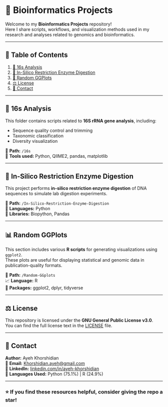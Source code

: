 # 🧬 Bioinformatics Projects

Welcome to my **Bioinformatics Projects** repository!  
Here I share scripts, workflows, and visualization methods used in my research and analyses related to genomics and bioinformatics.

---

## 📂 Table of Contents

1. [🔹 16s Analysis](#-16s-analysis)
2. [🔹 In-Silico Restriction Enzyme Digestion](#-in-silico-restriction-enzyme-digestion)
3. [🔹 Random GGPlots](#-random-ggplots)
4. [⚖️ License](#️-license)
5. [📧 Contact](#-contact)

---

## 🔬 16s Analysis

This folder contains scripts related to **16S rRNA gene analysis**, including:
- Sequence quality control and trimming  
- Taxonomic classification  
- Diversity visualization  

📁 **Path:** `/16s`  
🧠 **Tools used:** Python, QIIME2, pandas, matplotlib

---

## 🧫 In-Silico Restriction Enzyme Digestion

This project performs **in-silico restriction enzyme digestion** of DNA sequences to simulate lab digestion experiments.

📁 **Path:** `/In-Silico-Restriction-Enzyme-Digestion`  
🧬 **Languages:** Python  
🧰 **Libraries:** Biopython, Pandas  

---

## 📊 Random GGPlots

This section includes various **R scripts** for generating visualizations using `ggplot2`.  
These plots are useful for displaying statistical and genomic data in publication-quality formats.

📁 **Path:** `/Random-GGplots`  
📈 **Language:** R  
🎨 **Packages:** ggplot2, dplyr, tidyverse  

---

## ⚖️ License

This repository is licensed under the **GNU General Public License v3.0**.  
You can find the full license text in the [LICENSE](./LICENSE) file.

---

## 📧 Contact

**Author:** Ayeh Khorshidian  
📩 **Email:** [Khorshidian.ayeh@gmail.com](mailto:Khorshidian.ayeh@gmail.com)  
🔗 **LinkedIn:** [linkedin.com/in/ayeh-khorshidian](#)  
🐍 **Languages Used:** Python (75.1%) | R (24.9%)

---

### ⭐ If you find these resources helpful, consider giving the repo a star!



  
  
